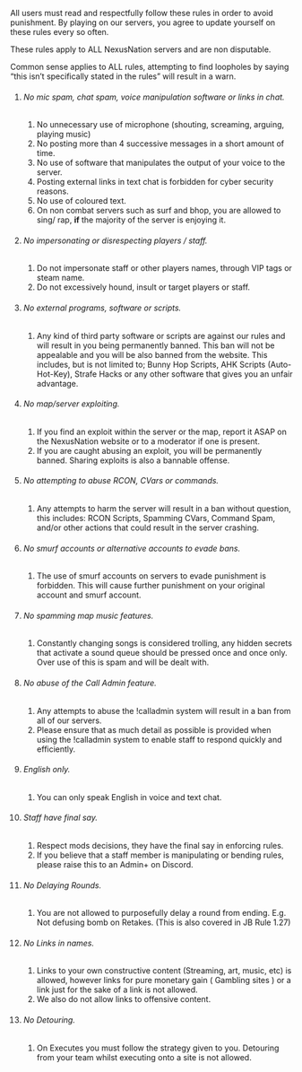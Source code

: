 All users must read and respectfully follow these rules in order to avoid punishment. By playing on our servers, you agree to update yourself on these rules every so often.

These rules apply to ALL NexusNation servers and are non disputable.

Common sense applies to ALL rules, attempting to find loopholes by saying “this isn’t specifically stated in the rules” will result in a warn.

1. ###### No mic spam, chat spam, voice manipulation software or links in chat.
	1. No unnecessary use of microphone (shouting, screaming, arguing, playing music)
	2. No posting more than 4 successive messages in a short amount of time. 
	3. No use of software that manipulates the output of your voice to the server.
	4. Posting external links in text chat is forbidden for cyber security reasons. 
	5. No use of coloured text. 
	6. On non combat servers such as surf and bhop, you are allowed to sing/ rap, **if** the majority of the server is enjoying it. 


2. ###### No impersonating or disrespecting players / staff. 
	1. Do not impersonate staff or other players names, through VIP tags or steam name.
	2. Do not excessively hound, insult or target players or staff.


3. ###### No external programs, software or scripts. 
	1. Any kind of third party software or scripts are against our rules and will result in you being permanently banned. This ban will not be appealable and you will be also banned from the website. This includes, but is not limited to; Bunny Hop Scripts, AHK Scripts (Auto-Hot-Key), Strafe Hacks or any other software that gives you an unfair advantage. 


4. ###### No map/server exploiting. 
	1. If you find an exploit within the server or the map, report it ASAP on the NexusNation website or to a moderator if one is present.
	2. If you are caught abusing an exploit, you will be permanently banned. Sharing exploits is also a bannable offense.


5. ###### No attempting to abuse RCON, CVars or commands. 
	1. Any attempts to harm the server will result in a ban without question, this includes: RCON Scripts, Spamming CVars, Command Spam, and/or other actions that could result in the server crashing. 


6. ###### No smurf accounts or alternative accounts to evade bans. 
	1. The use of smurf accounts on servers to evade punishment is forbidden. This will cause further punishment on your original account and smurf account.


7. ###### No spamming map music features.
	1. Constantly changing songs is considered trolling, any hidden secrets that activate a sound queue should be pressed once and once only. Over use of this is spam and will be dealt with.


8. ###### No abuse of the Call Admin feature.
	1. Any attempts to abuse the !calladmin system will result in a ban from all of our servers.
	2. Please ensure that as much detail as possible is provided when using the !calladmin system to enable staff to respond quickly and efficiently.


9. ###### English only.
	1. You can only speak English in voice and text chat.


10. ###### Staff have final say.
	1. Respect mods decisions, they have the final say in enforcing rules.
	2. If you believe that a staff member is manipulating or bending rules, please raise this to an Admin+ on Discord.


11. ###### No Delaying Rounds.
	1. You are not allowed to purposefully delay a round from ending. E.g. Not defusing bomb on Retakes. (This is also covered in JB Rule 1.27) 


12. ###### No Links in names.
	1. Links to your own constructive content (Streaming, art, music, etc) is allowed, however links for pure monetary gain ( Gambling sites ) or a link just for the sake of a link is not allowed.
	2. We also do not allow links to offensive content.


13. ###### No Detouring.
	1. On Executes you must follow the strategy given to you. Detouring from your team whilst executing onto a site is not allowed. 